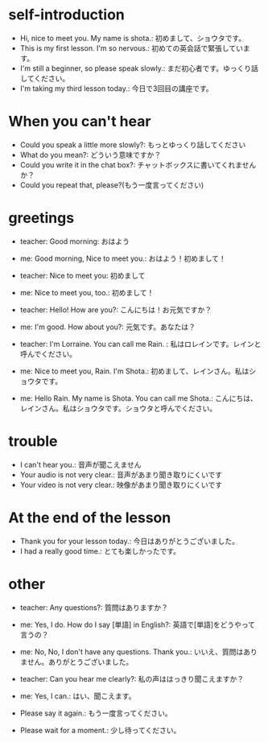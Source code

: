 # self-introduction
- Hi, nice to meet you. My name is shota.: 初めまして、ショウタです。
- This is my first lesson. I'm so nervous.: 初めての英会話で緊張しています。
- I'm still a beginner, so please speak slowly.: まだ初心者です。ゆっくり話してください。
- I'm taking my third lesson today.: 今日で3回目の講座です。

# When you can't hear
- Could you speak a little more slowly?: もっとゆっくり話してください
- What do you mean?: どういう意味ですか？
- Could you write it in the chat box?: チャットボックスに書いてくれませんか？
- Could you repeat that, please?(もう一度言ってください)

# greetings
- teacher: Good morning: おはよう
- me: Good morning, Nice to meet you.: おはよう！初めまして！

- teacher: Nice to meet you: 初めまして
- me: Nice to meet you, too.: 初めまして！

- teacher: Hello! How are you?: こんにちは！お元気ですか？
- me: I'm good. How about you?: 元気です。あなたは？

- teacher: I'm Lorraine. You can call me Rain. : 私はロレインです。レインと呼んでください。
- me: Nice to meet you, Rain. I'm Shota.: 初めまして、レインさん。私はショウタです。
- me: Hello Rain. My name is Shota. You can call me Shota.: こんにちは、レインさん。私はショウタです。ショウタと呼んでください。

# trouble
- I can't hear you.: 音声が聞こえません
- Your audio is not very clear.: 音声があまり聞き取りにくいです
- Your video is not very clear.: 映像があまり聞き取りにくいです

# At the end of the lesson 
- Thank you for your lesson today.: 今日はありがとうございました。
- I had a really good time.: とても楽しかったです。

# other
- teacher: Any questions?: 質問はありますか？
- me: Yes, I do. How do I say [単語] in English?: 英語で[単語]をどうやって言うの？
- me: No, No, I don't have any questions. Thank you.: いいえ、質問はありません。ありがとうございました。

- teacher: Can you hear me clearly?: 私の声ははっきり聞こえますか？
- me: Yes, I can.: はい、聞こえます。

- Please say it again.: もう一度言ってください。
- Please wait for a moment.: 少し待ってください。
